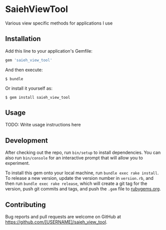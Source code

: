 # SaiehViewTool

Various view specific methods for applications I use

## Installation

Add this line to your application's Gemfile:

```ruby
gem 'saieh_view_tool'
```

And then execute:

    $ bundle

Or install it yourself as:

    $ gem install saieh_view_tool

## Usage

TODO: Write usage instructions here

## Development

After checking out the repo, run `bin/setup` to install dependencies. You can also run `bin/console` for an interactive prompt that will allow you to experiment.

To install this gem onto your local machine, run `bundle exec rake install`. To release a new version, update the version number in `version.rb`, and then run `bundle exec rake release`, which will create a git tag for the version, push git commits and tags, and push the `.gem` file to [rubygems.org](https://rubygems.org).

## Contributing

Bug reports and pull requests are welcome on GitHub at https://github.com/[USERNAME]/saieh_view_tool.
